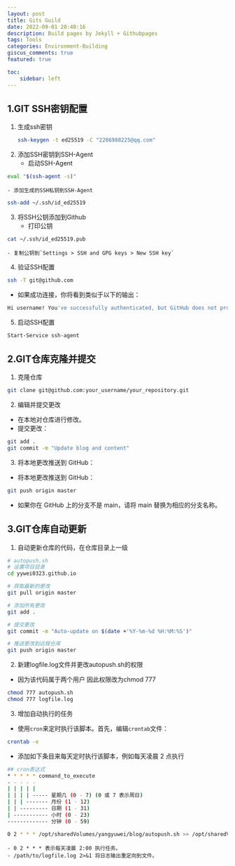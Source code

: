 ```yaml
---
layout: post
title: Gits Guild
date: 2022-09-01 20:40:16
description: Build pages by Jekyll + Githubpages
tags: Tools
categories: Environment-Building
giscus_comments: true
featured: true

toc:
    sidebar: left
---
```


## 1.GIT SSH密钥配置
1. 生成ssh密钥
    ```bash
    ssh-keygen -t ed25519 -C "2286988225@qq.com"
    ```
2. 添加SSH密钥到SSH-Agent
    - 启动SSH-Agent
```bash
eval "$(ssh-agent -s)"
```
    - 添加生成的SSH私钥到SSH-Agent
```bash
ssh-add ~/.ssh/id_ed25519
```
3. 将SSH公钥添加到Github
    - 打印公钥
```bash
cat ~/.ssh/id_ed25519.pub
```
    - 复制公钥到`Settings > SSH and GPG keys > New SSH key`

4. 验证SSH配置
```bash
ssh -T git@github.com
```
- 如果成功连接，你将看到类似于以下的输出：
```bash
Hi username! You've successfully authenticated, but GitHub does not provide shell access.
```

5. 启动SSH配置
```bash
Start-Service ssh-agent
```

## 2.GIT仓库克隆并提交

1. 克隆仓库 
```bash
git clone git@github.com:your_username/your_repository.git
```
2. 编辑并提交更改

- 在本地对仓库进行修改。
- 提交更改：
```bash
git add .
git commit -m "Update blog and content"
```

3. 将本地更改推送到 GitHub：
- 将本地更改推送到 GitHub：
```bash
git push origin master
```
- 如果你在 GitHub 上的分支不是 main，请将 main 替换为相应的分支名称。

## 3.GIT仓库自动更新

1. 自动更新仓库的代码，在仓库目录上一级
```bash
# autopush.sh
# 设置项目目录
cd yywei0323.github.io

# 获取最新的更改
git pull origin master

# 添加所有更改
git add .

# 提交更改
git commit -m "Auto-update on $(date +'%Y-%m-%d %H:%M:%S')"

# 推送更改到远程仓库
git push origin master
```

2. 新建logfile.log文件并更改autopush.sh的权限

- 因为该代码属于两个用户 因此权限改为chmod 777

```bash
chmod 777 autopush.sh
chmod 777 logfile.log
```

3. 增加自动执行的任务 
- 使用`cron`来定时执行该脚本。首先，编辑`crontab`文件：
```bash
crontab -e
```
- 添加如下条目来每天定时执行该脚本，例如每天凌晨 2 点执行
```bash
## cron表达式
* * * * * command_to_execute
- - - - -
| | | | |
| | | | ----- 星期几 (0 - 7) (0 或 7 表示周日)
| | | ------- 月份 (1 - 12)
| | --------- 日期 (1 - 31)
| ----------- 小时 (0 - 23)
------------- 分钟 (0 - 59)

0 2 * * * /opt/sharedVolumes/yangyuwei/blog/autopush.sh >> /opt/sharedVolumes/yangyuwei/blog/logfile.log 2>&1
```
    - 0 2 * * * 表示每天凌晨 2:00 执行任务。
    - /path/to/logfile.log 2>&1 将日志输出重定向到文件。

